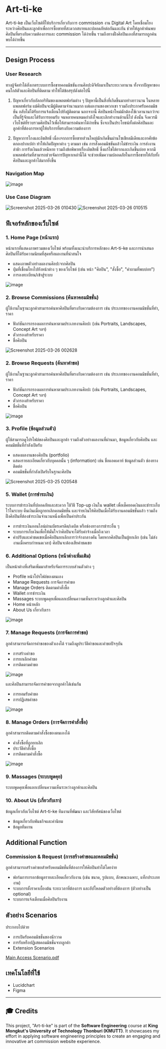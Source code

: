 #  Art-ti-ke 

Art-ti-ke เป็นเว็บไซต์ที่ให้บริการเกี่ยวกับการ commission งาน Digital Art โดยเชื่อมโยงระหว่างศิลปินและลูกค้าเพื่อการซื้อขายที่สะดวกสบายและปลอดภัยต่อกันและกัน ช่วยให้ลูกค้าค้นพบศิลปินที่ตรงกับความต้องการและ commission ได้ง่ายขึ้น รวมถึงทางฝั่งศิลปินเองที่สามารถถูกค้นพบได้ง่ายขึ้น

---

## Design Process

### User Research
ทางผู้จัดทำได้สังเกตระบบการซื้อขายคอมมิชชันงานศิลปะดิจิทัลมาเป็นระยะเวลานาน ทั้งจากปัญหาของคนใกล้ตัวและศิลปินที่ติดตาม ทำให้ได้ข้อสรุปดังต่อไปนี้

1. ปัญหาเกี่ยวกับอัลกอริทึมของแพลตฟอร์มต่าง ๆ
ปัญหานี้เป็นสิ่งที่เกิดขึ้นมาอย่างยาวนาน ในหลายแพลตฟอร์ม แม้ศิลปินจะมีผู้ติดตามจำนวนมาก แต่ผลงานของพวกเขา รวมถึงประกาศรับคอมมิชชัน กลับไม่ได้รับการแจ้งเตือนไปยังผู้ติดตาม นอกจากนี้ ศิลปินหน้าใหม่มักต้องใช้เวลานานกว่าจะเป็นที่รู้จักและได้รับการยอมรับ จนหลายคนหมดกำลังใจและเลิกทำงานด้านนี้ไป ดังนั้น จึงควรมีเว็บไซต์ที่รวบรวมศิลปินไว้เพื่อให้สามารถค้นหาได้ง่ายขึ้น ซึ่งจะเป็นประโยชน์ทั้งต่อศิลปินและลูกค้าที่ต้องการหาผู้ให้บริการที่ตรงกับความต้องการ

2. ปัญหาการโกงและลิขสิทธิ์
เนื่องจากการซื้อขายส่วนใหญ่มักเกิดขึ้นผ่านโซเชียลมีเดียและอาศัยข้อตกลงปากเปล่า ทำให้เกิดปัญหาต่าง ๆ ตามมา เช่น การสั่งคอมมิชชันแล้วไม่ชำระเงิน การส่งงานล่าช้า การรับเงินแล้วหนีหาย รวมถึงข้อพิพาทเรื่องลิขสิทธิ์ ซึ่งแก้ไขได้ยากและเกิดขึ้นบ่อย หากมีแพลตฟอร์มที่สามารถช่วยจัดการปัญหาเหล่านี้ได้ จะช่วยเพิ่มความปลอดภัยในการซื้อขายให้กับทั้งศิลปินและลูกค้าได้มากยิ่งขึ้น

### Navigation Map
![image](https://github.com/user-attachments/assets/313befd2-e5c0-4872-badb-3cbd6fe19749)

### Use Case Diagram
![Screenshot 2025-03-26 010430](https://github.com/user-attachments/assets/c99f3a22-2f85-44df-9ce5-135e053f762e)
![Screenshot 2025-03-26 010515](https://github.com/user-attachments/assets/91800b1e-bd11-4e05-a67c-74e33607df1a)

## ฟีเจอร์หลักของเว็บไซต์

### 1. **Home Page (หน้าแรก)**
หน้าแรกที่แสดงภาพรวมของเว็บไซต์ พร้อมทั้งแนะนำบริการหลักของ Art-ti-ke และการนำเสนอศิลปินที่ได้รับความนิยมที่สุดหรือผลงานที่น่าสนใจ

- แสดงภาพตัวอย่างผลงานศิลปะจากศิลปิน
- ปุ่มที่เชื่อมโยงไปยังหน้าต่าง ๆ ของเว็บไซต์ (เช่น หน้า "ศิลปิน", "สั่งซื้อ", "คำถามที่พบบ่อย")
- การลงทะเบียน/เข้าสู่ระบบ

![image](https://github.com/user-attachments/assets/20d704d8-6664-4d9a-9a20-bceb23443cbd)


### 2. **Browse Commissions (ค้นหาคอมมิชชั่น)**
ผู้ใช้งานในฐานะลูกค้าสามารถค้นหาศิลปินที่ตรงกับความต้องการ เช่น ประเภทของงานคอมมิชชั่นที่ทำ, ราคา

- ฟังก์ชันการกรองผลการค้นหาตามประเภทงานศิลปะ (เช่น Portraits, Landscapes, Concept Art ฯลฯ)
- ตัวกรองสำหรับราคา
- ชื่อศิลปิน

![Screenshot 2025-03-26 002628](https://github.com/user-attachments/assets/86be768f-bd42-4219-8a82-6b8eead5e07b)

### 2. **Browse Requests (ค้นหาคำขอ)**
ผู้ใช้งานในฐานะลูกค้าสามารถค้นหาศิลปินที่ตรงกับความต้องการ เช่น ประเภทของงานคอมมิชชั่นที่ทำ, ราคา

- ฟังก์ชันการกรองผลการค้นหาตามประเภทงานศิลปะ (เช่น Portraits, Landscapes, Concept Art ฯลฯ)
- ตัวกรองสำหรับราคา
- ชื่อศิลปิน

![image](https://github.com/user-attachments/assets/96c49c69-c583-4e38-92fa-c0357204b63b)

### 3. **Profile (ข้อมูลส่วนตัว)**
ผู้ใช้สามารถดูโปรไฟล์ของศิลปินและลูกค้า รวมถึงตัวอย่างผลงานที่ผ่านมา, ข้อมูลเกี่ยวกับศิลปิน และคอมมิชชั่นที่กำลังเปิดรับ

- แสดงผลงานของศิลปิน (portfolio)
- แสดงรายละเอียดเกี่ยวกับบุคคลนั้น ๆ (information) เช่น ชื่อแอคเคาท์ ข้อมูลส่วนตัว ช่องทางติดต่อ
- คอมมิชชั่นที่กำลังเปิดรับในฐานะศิลปิน

![Screenshot 2025-03-25 020548](https://github.com/user-attachments/assets/0a087cbd-959d-4f50-ab34-60e9bde1a845)

### 5. **Wallet (การชำระเงิน)**
ระบบการชำระเงินที่ปลอดภัยและสะดวก ใช้วิธี Top-up เงินใน wallet เพื่อเช็คยอดเงินและชำระเก็บไว้ในระบบ คืนเงินเมื่อถูกยกเลิกคอมมิชชั่น และจ่ายเงินให้ศิลปินเมื่อได้รับงานคอมมิชชั่นแล้ว รวมถึงฝั่งศิลปินที่ต้องชำระเงินจำนวนหนึ่งเพื่อเป็นค่าประกัน

- การชำระเงินออนไลน์ผ่านบัตรเครดิต/เดบิต หรือช่องทางการชำระอื่น ๆ
- ระบบการเก็บเงินเพื่อให้มั่นใจว่าศิลปินจะได้รับค่าจ้างเมื่อถึงเวลา
- ค่าปรับและค่าชดเชยเมื่อศิลปินยกเลิกการว่าจ้างกลางคัน โดยหากศิลปินเป็นผู้ยกเลิก (เช่น ไม่ส่งงานเมื่อครบกำหนดเวลา) ศิลปินจะต้องเสียค่าชดเชย

### 6. **Additional Options (หน้าต่างเพิ่มเติม)**
เป็นหน้าต่างที่เสริมเพิ่มมาสำหรับจัดการระบบส่วนตัวต่าง ๆ

- Profile หน้าโปรไฟล์ของตนเอง
- Manage Requests การจัดการคำขอ
- Manage Orders ติดตามคำสั่งซื้อ
- Wallet การชำระเงิน
- Massages ระบบพูดคุยเพื่อแลกเปลี่ยนความเห็นระหว่างลูกค้าและศิลปิน
- Home หน้าหลัก
- About Us เกี่ยวกับเรา

![image](https://github.com/user-attachments/assets/31d3697a-6023-434a-a982-6a9fd961edf6)

### 7. **Manage Requests (การจัดการคำขอ)**
ลูกค้าสามารถจัดการคำขอของตัวเองได้ รวมถึงดูประวัติคำขอและคำขอปัจจุบัน

- การสร้างคำขอ
- การยกเลิกคำขอ
- การติดตามคำขอ

![image](https://github.com/user-attachments/assets/6ba9dcc7-6bbf-4cd7-9fba-e4304fadb502)

และศิลปินสามารถจัดการคำขอจากลูกค้าได้เช่นกัน 
- การยอมรับคำขอ
- การปฏิเสธคำขอ
  
![image](https://github.com/user-attachments/assets/c8dc12d6-ddaf-4329-b248-1d7243665a59)

### 8. **Manage Orders (การจัดการคำสั่งซื้อ)**
ลูกค้าสามารถติดตามคำสั่งซื้อของตนเองได้

- คำสั่งซื้อที่ถูกยกเลิก
- ประวัติคำสั่งซื้อ
- การติดตามคำสั่งซื้อ

![image](https://github.com/user-attachments/assets/7957ae2d-49fa-4300-8980-28f79b4923f7)


### 9. **Massages (ระบบพูดคุย)**
ระบบพูดคุยเพื่อแลกเปลี่ยนความเห็นระหว่างลูกค้าและศิลปิน

### 10. **About Us (เกี่ยวกับเรา)**
ข้อมูลเกี่ยวกับเว็บไซต์ Art-ti-ke ทีมงานที่พัฒนา และวิสัยทัศน์ของเว็บไซต์

- ข้อมูลเกี่ยวกับพันธกิจและค่านิยม
- ข้อมูลทีมงาน

## Additional Function

### **Commission & Request (การสร้างคำขอและคอมมิชชั่น)**
ลูกค้าสามารถสร้างคำขอสำหรับคอมมิชชั่นที่ต้องการให้ศิลปินทำได้โดยง่าย

- ฟอร์มการกรอกข้อมูลรายละเอียดเกี่ยวกับงาน (เช่น ขนาด, รูปแบบ, ลักษณะเฉพาะ, แท็กประเภทงาน)
- ระบบการตั้งราคาเบื้องต้น ระยะเวลาที่ต้องการ และอัปโหลดตัวอย่างที่ต้องการ (ตัวอย่างเป็น optional)
- ระบบการแจ้งเตือนเมื่อศิลปินรับงาน

## **ตัวอย่าง Scenarios**
ประกอบไปด้วย
- การเปิดรับคอมมิชชั่นของนักวาด
- การรับหรือปฏิเสธคอมมิชชั่นจากลูกค้า
- Extension Scenarios 
  
[Main Access Scenario.pdf](https://github.com/user-attachments/files/19454736/Main.Access.Scenario.pdf)

## เทคโนโลยีที่ใช้
- Lucidchart
- Figma

---

## 🎓 Credits  
This project, "Art-ti-ke" is part of the **Software Engineering** course at **King Mongkut's University of Technology Thonburi (KMUTT)**. It showcases my effort in applying software engineering principles to create an engaging and innovative art commission website experience.  

